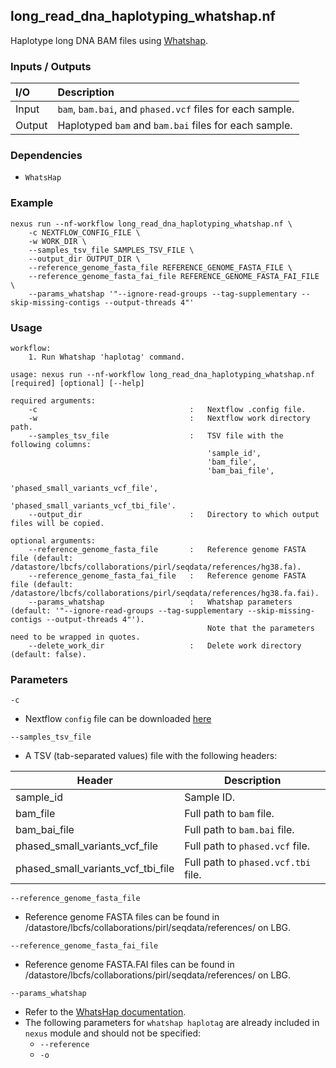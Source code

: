 ## long_read_dna_haplotyping_whatshap.nf

Haplotype long DNA BAM files using [Whatshap](https://whatshap.readthedocs.io/en/latest/).

### Inputs / Outputs

| I/O    | Description                                                             |
|:-------|:------------------------------------------------------------------------|
| Input  | `bam`, `bam.bai`, and `phased.vcf` files for each sample.               | 
| Output | Haplotyped `bam` and `bam.bai` files for each sample.                   |

### Dependencies

* `WhatsHap`

### Example
```
nexus run --nf-workflow long_read_dna_haplotyping_whatshap.nf \
    -c NEXTFLOW_CONFIG_FILE \
    -w WORK_DIR \
    --samples_tsv_file SAMPLES_TSV_FILE \
    --output_dir OUTPUT_DIR \
    --reference_genome_fasta_file REFERENCE_GENOME_FASTA_FILE \
    --reference_genome_fasta_fai_file REFERENCE_GENOME_FASTA_FAI_FILE \
    --params_whatshap '"--ignore-read-groups --tag-supplementary --skip-missing-contigs --output-threads 4"'
```

### Usage

```
workflow:
    1. Run Whatshap 'haplotag' command.

usage: nexus run --nf-workflow long_read_dna_haplotyping_whatshap.nf [required] [optional] [--help]

required arguments:
    -c                                  :   Nextflow .config file.
    -w                                  :   Nextflow work directory path.
    --samples_tsv_file                  :   TSV file with the following columns:
                                            'sample_id',
                                            'bam_file',
                                            'bam_bai_file',
                                            'phased_small_variants_vcf_file',
                                            'phased_small_variants_vcf_tbi_file'.
    --output_dir                        :   Directory to which output files will be copied.

optional arguments:
    --reference_genome_fasta_file       :   Reference genome FASTA file (default: /datastore/lbcfs/collaborations/pirl/seqdata/references/hg38.fa).
    --reference_genome_fasta_fai_file   :   Reference genome FASTA file (default: /datastore/lbcfs/collaborations/pirl/seqdata/references/hg38.fa.fai).
    --params_whatshap                   :   Whatshap parameters (default: '"--ignore-read-groups --tag-supplementary --skip-missing-contigs --output-threads 4"').
                                            Note that the parameters need to be wrapped in quotes.
    --delete_work_dir                   :   Delete work directory (default: false).
```

### Parameters

`-c`
* Nextflow `config` file can be downloaded [here](https://github.com/pirl-unc/nexus/tree/main/nextflow)

`--samples_tsv_file`
* A TSV (tab-separated values) file with the following headers:

| Header    | Description                           |
|-----------|---------------------------------------|
| sample_id | Sample ID.                            |
| bam_file  | Full path to `bam` file.              |
| bam_bai_file | Full path to `bam.bai` file.          |
| phased_small_variants_vcf_file | Full path to `phased.vcf` file.       |
| phased_small_variants_vcf_tbi_file | Full path to `phased.vcf.tbi` file.   |

`--reference_genome_fasta_file`
* Reference genome FASTA files can be found in /datastore/lbcfs/collaborations/pirl/seqdata/references/ on LBG.

`--reference_genome_fasta_fai_file`
* Reference genome FASTA.FAI files can be found in /datastore/lbcfs/collaborations/pirl/seqdata/references/ on LBG.

`--params_whatshap`
* Refer to the [WhatsHap documentation](https://whatshap.readthedocs.io/en/latest/).
* The following parameters for `whatshap haplotag` are already included in `nexus` module and should not be specified:
  * `--reference`
  * `-o`
